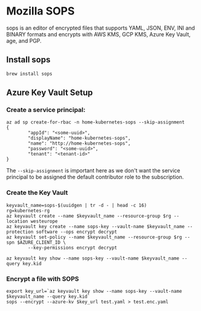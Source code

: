 # Mozilla SOPS
sops is an editor of encrypted files that supports YAML, JSON, ENV, INI and BINARY formats and encrypts with AWS KMS, GCP KMS, Azure Key Vault, age, and PGP.

## Install sops
```bash
brew install sops
```

## Azure Key Vault Setup

### Create a service principal:
```
az ad sp create-for-rbac -n home-kubernetes-sops --skip-assignment
{
        "appId": "<some-uuid>",
        "displayName": "home-kubernetes-sops",
        "name": "http://home-kubernetes-sops",
        "password": "<some-uuid>",
        "tenant": "<tenant-id>"
}
```
The `--skip-assignment` is important here as we don't want the service principal to be assigned the default contributor role to the subscription.

### Create the Key Vault
```
keyvault_name=sops-$(uuidgen | tr -d - | head -c 16)
rg=kubernetes-rg
az keyvault create --name $keyvault_name --resource-group $rg --location westeurope
az keyvault key create --name sops-key --vault-name $keyvault_name --protection software --ops encrypt decrypt
az keyvault set-policy --name $keyvault_name --resource-group $rg --spn $AZURE_CLIENT_ID \
        --key-permissions encrypt decrypt

az keyvault key show --name sops-key --vault-name $keyvault_name --query key.kid
```

### Encrypt a file with SOPS
```
export key_url=`az keyvault key show --name sops-key --vault-name $keyvault_name --query key.kid`
sops --encrypt --azure-kv $key_url test.yaml > test.enc.yaml
```
